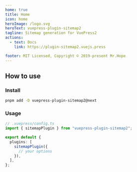 ```yaml
---
home: true
title: Home
icon: home
heroImage: /logo.svg
heroText: vuepress-plugin-sitemap2
tagline: Sitemap generation for VuePress2
actions:
  - text: Docs
    link: https://plugin-sitemap2.vuejs.press

footer: MIT Licensed, Copyright © 2019-present Mr.Hope
---
```


## How to use

### Install

```bash
pnpm add -D vuepress-plugin-sitemap2@next
```

### Usage

```ts
// .vuepress/config.ts
import { sitemapPlugin } from "vuepress-plugin-sitemap2";

export default {
  plugins: [
    sitemapPlugin({
      // your options
    }),
  ],
};
```
